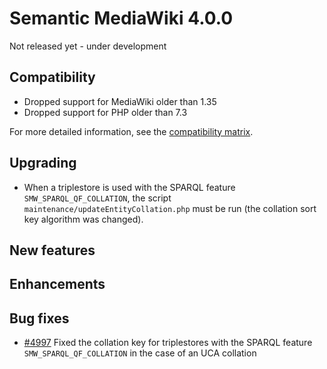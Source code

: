 # Semantic MediaWiki 4.0.0

Not released yet - under development

## Compatibility

* Dropped support for MediaWiki older than 1.35
* Dropped support for PHP older than 7.3

For more detailed information, see the [compatibility matrix](../COMPATIBILITY.md#compatibility).

## Upgrading

* When a triplestore is used with the SPARQL feature `SMW_SPARQL_QF_COLLATION`, the script `maintenance/updateEntityCollation.php` must be run (the collation sort key algorithm was changed).

## New features

## Enhancements

## Bug fixes

* [#4997](https://github.com/SemanticMediaWiki/SemanticMediaWiki/pull/4997) Fixed the collation key for triplestores with the SPARQL feature `SMW_SPARQL_QF_COLLATION` in the case of an UCA collation
